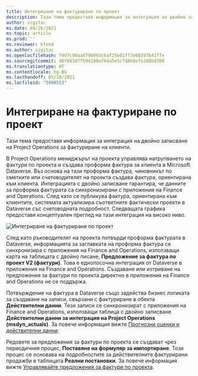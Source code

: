 ```yaml
---
title: Интегриране на фактуриране по проект
description: Тази тема предоставя информация за интеграция на двойно записване на Project Operations за фактуриране на клиенти.
author: sigitac
ms.date: 04/26/2021
ms.topic: article
ms.prod: ''
ms.reviewer: kfend
ms.author: sigitac
ms.openlocfilehash: 7407c98aad79806dcbaf25e81ff3e08397b41ffe
ms.sourcegitcommit: 40f68387f594180af64a5e5c748b6efa188bd300
ms.translationtype: HT
ms.contentlocale: bg-BG
ms.lasthandoff: 05/10/2021
ms.locfileid: "5996553"
---
```

# <a name="project-invoice-integration"></a>Интегриране на фактуриране по проект

Тази тема предоставя информация за интеграция на двойно записване на Project Operations за фактуриране на клиенти.

В Project Operations мениджърът на проекта управлява натрупването на фактури по проекта и създава проформа фактура за клиента в Microsoft Dataverse. Въз основа на тази проформа фактура, чиновникът по сметките или счетоводителят на проекта създава фактура, ориентирана към клиента. Интеграцията с двойно записване гарантира, че данните за проформа фактурата са синхронизирани с приложения на Finance and Operations. След като се публикува фактура, ориентирана към клиентите, системата актуализира съответните фактически проекти в Dataverse със счетоводната подробност. Следващата графика предоставя концептуален преглед на тази интеграция на високо ниво.

   ![Интегриране на фактуриране по проект](./media/DW5Invoicing.png)

След като ръководителят на проекта потвърди проформа фактурата в Dataverse, информацията за заглавката на проформа фактура се синхронизира с приложения на Finance and Operations, използващи карта на таблицата с двойно писане, **Предложение за фактура по проект V2 (фактури)**. Това е еднопосочна интеграция от Dataverse в приложения на Finance and Operations. Създаване или изтриване на предложения за фактури по проекта директно в приложения на Finance and Operations не се поддържа.

Потвърждение на фактура в Dataverse също задейства бизнес логиката за създаване на записи, свързани с фактуриране в обекта **Действителни данни**. Тези записи се синхронизират с приложения на Finance and Operations, използващи таблица с двойно записване **Действителни данни за интеграция на Project Operations (msdyn\_actuals)**. За повече информация вижте [Прогнозни оценки и действителни данни](resource-dual-write-estimates-actuals.md). 

Редовете за предложения за фактури по проекта се създават чрез периодичния процес, **Поставяне на формуляр за импортиране**. Този процес се основава на подробностите за действителните фактурирани продажби в таблицата **Реални постановки**. За повече информация вижте [Управлявайте предложения за фактури по проекта](../invoicing/format-update-project-invoice-proposals.md#create-project-invoice-proposals). 
